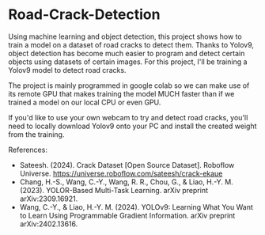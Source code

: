 # Road-Crack-Detection
Using machine learning and object detection, this project shows how to train a model on a dataset of road cracks to detect them. Thanks to Yolov9, object detection has become much easier to program and detect certain objects using datasets of certain images.
For this project, I'll be training a Yolov9 model to detect road cracks.

The project is mainly programmed in google colab so we can make use of its remote GPU that makes training the model MUCH faster than if we trained a model on our local CPU or even GPU. 

If you'd like to use your own webcam to try and detect road cracks, you'll need to locally download Yolov9 onto your PC and install the created weight from the training.

References:
- Sateesh. (2024). Crack Dataset [Open Source Dataset]. Roboflow Universe. https://universe.roboflow.com/sateesh/crack-ekaue
- Chang, H.-S., Wang, C.-Y., Wang, R. R., Chou, G., & Liao, H.-Y. M. (2023). 
  YOLOR-Based Multi-Task Learning. arXiv preprint arXiv:2309.16921. 
- Wang, C.-Y., & Liao, H.-Y. M. (2024). YOLOv9: Learning What You Want to Learn 
  Using Programmable Gradient Information. arXiv preprint arXiv:2402.13616. 
